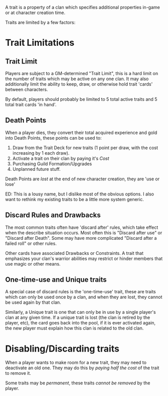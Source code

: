 A trait is a property of a clan which specifies additional properties in-game or at character creation time.

Traits are limited by a few factors:

# Trait Limitations

## Trait Limit

Players are subject to a GM-determined "Trait Limit", this is a hard limit on the number of traits which may be active
on any one clan. It may also additionally limit the ability to keep, draw, or otherwise hold trait 'cards' between
characters.

By default, players should probably be limited to 5 total active traits and 5 total trait cards 'in hand'.

## Death Points

When a player dies, they convert their total acquired experience and gold into Death Points, these points can be used
to:

1. Draw from the Trait Deck for new traits (1 point per draw, with the cost increasing by 1 each draw).
2. Activate a trait on their clan by paying it's _Cost_
3. Purchasing Guild Formation/Upgrades
4. Unplanned future stuff.

Death Points are _lost_ at the end of new character creation, they are 'use or lose'

ED: This is a lousy name, but I dislike most of the obvious options. I also want to rethink my existing traits to be a
little more system generic.

## Discard Rules and Drawbacks

The most common traits often have 'discard after' rules, which take effect when the describe situation occurs. Most
often this is "Discard after use" or "Discard after Death". Some may have more complicated "Discard after a failed roll"
or other rules.

Other cards have associated Drawbacks or Constraints. A trait that emphasizes your clan's warrior abilities may restrict
or hinder members that use magic or other means.

## One-time-use and Unique traits

A special case of discard rules is the 'one-time-use' trait, these are traits which can only be used once by a clan, and
when they are lost, they cannot be used again by that clan.

Similarly, a Unique trait is one that can only be in use by a single player's clan at any given time. If a unique trait
is lost (the clan is retired by the player, etc), the card goes back into the pool, if it is ever activated again, the
new player must explain how this clan is related to the old clan.

# Disabling/Discarding traits

When a player wants to make room for a new trait, they may need to deactivate an old one. They may do this by _paying
half the cost_ of the trait to remove it.

Some traits may be _permanent_, these traits _cannot be removed_ by the player.
